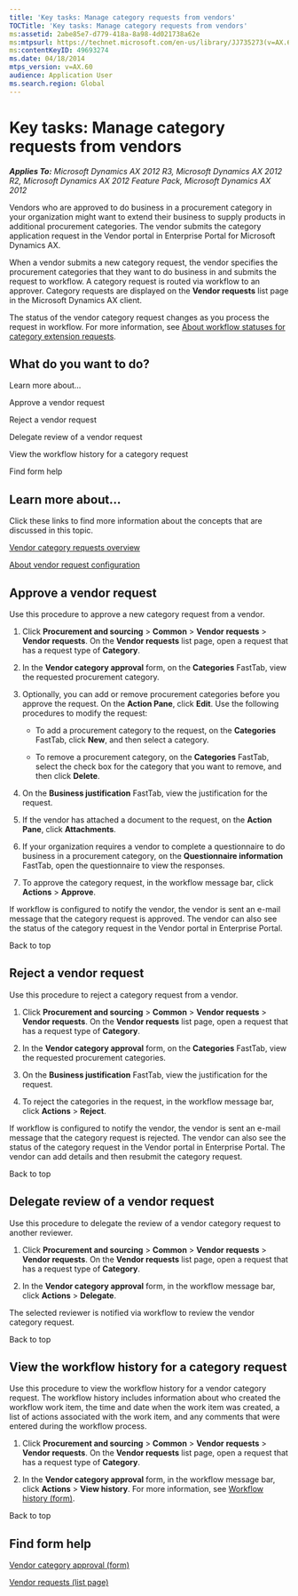 ```yaml
---
title: 'Key tasks: Manage category requests from vendors'
TOCTitle: 'Key tasks: Manage category requests from vendors'
ms:assetid: 2abe85e7-d779-418a-8a98-4d021738a62e
ms:mtpsurl: https://technet.microsoft.com/en-us/library/JJ735273(v=AX.60)
ms:contentKeyID: 49693274
ms.date: 04/18/2014
mtps_version: v=AX.60
audience: Application User
ms.search.region: Global
---
```


# Key tasks: Manage category requests from vendors 


_**Applies To:** Microsoft Dynamics AX 2012 R3, Microsoft Dynamics AX 2012 R2, Microsoft Dynamics AX 2012 Feature Pack, Microsoft Dynamics AX 2012_

Vendors who are approved to do business in a procurement category in your organization might want to extend their business to supply products in additional procurement categories. The vendor submits the category application request in the Vendor portal in Enterprise Portal for Microsoft Dynamics AX.

When a vendor submits a new category request, the vendor specifies the procurement categories that they want to do business in and submits the request to workflow. A category request is routed via workflow to an approver. Category requests are displayed on the **Vendor requests** list page in the Microsoft Dynamics AX client.

The status of the vendor category request changes as you process the request in workflow. For more information, see [About workflow statuses for category extension requests](about-workflow-statuses-for-category-extension-requests.md).

## What do you want to do?

Learn more about...

Approve a vendor request

Reject a vendor request

Delegate review of a vendor request

View the workflow history for a category request

Find form help

## Learn more about...

Click these links to find more information about the concepts that are discussed in this topic.

[Vendor category requests overview](vendor-category-requests-overview.md)

[About vendor request configuration](about-vendor-request-configuration.md)

## Approve a vendor request

Use this procedure to approve a new category request from a vendor.

1.  Click **Procurement and sourcing** \> **Common** \> **Vendor requests** \> **Vendor requests**. On the **Vendor requests** list page, open a request that has a request type of **Category**.

2.  In the **Vendor category approval** form, on the **Categories** FastTab, view the requested procurement category.

3.  Optionally, you can add or remove procurement categories before you approve the request. On the **Action Pane**, click **Edit**. Use the following procedures to modify the request:
    
      - To add a procurement category to the request, on the **Categories** FastTab, click **New**, and then select a category.
    
      - To remove a procurement category, on the **Categories** FastTab, select the check box for the category that you want to remove, and then click **Delete**.

4.  On the **Business justification** FastTab, view the justification for the request.

5.  If the vendor has attached a document to the request, on the **Action Pane**, click **Attachments**.

6.  If your organization requires a vendor to complete a questionnaire to do business in a procurement category, on the **Questionnaire information** FastTab, open the questionnaire to view the responses.

7.  To approve the category request, in the workflow message bar, click **Actions** \> **Approve**.

If workflow is configured to notify the vendor, the vendor is sent an e-mail message that the category request is approved. The vendor can also see the status of the category request in the Vendor portal in Enterprise Portal.

Back to top

## Reject a vendor request

Use this procedure to reject a category request from a vendor.

1.  Click **Procurement and sourcing** \> **Common** \> **Vendor requests** \> **Vendor requests**. On the **Vendor requests** list page, open a request that has a request type of **Category**.

2.  In the **Vendor category approval** form, on the **Categories** FastTab, view the requested procurement categories.

3.  On the **Business justification** FastTab, view the justification for the request.

4.  To reject the categories in the request, in the workflow message bar, click **Actions** \> **Reject**.

If workflow is configured to notify the vendor, the vendor is sent an e-mail message that the category request is rejected. The vendor can also see the status of the category request in the Vendor portal in Enterprise Portal. The vendor can add details and then resubmit the category request.

Back to top

## Delegate review of a vendor request

Use this procedure to delegate the review of a vendor category request to another reviewer.

1.  Click **Procurement and sourcing** \> **Common** \> **Vendor requests** \> **Vendor requests**. On the **Vendor requests** list page, open a request that has a request type of **Category**.

2.  In the **Vendor category approval** form, in the workflow message bar, click **Actions** \> **Delegate**.

The selected reviewer is notified via workflow to review the vendor category request.

Back to top

## View the workflow history for a category request

Use this procedure to view the workflow history for a vendor category request. The workflow history includes information about who created the workflow work item, the time and date when the work item was created, a list of actions associated with the work item, and any comments that were entered during the workflow process.

1.  Click **Procurement and sourcing** \> **Common** \> **Vendor requests** \> **Vendor requests**. On the **Vendor requests** list page, open a request that has a request type of **Category**.

2.  In the **Vendor category approval** form, in the workflow message bar, click **Actions** \> **View history**. For more information, see [Workflow history (form)](https://technet.microsoft.com/en-us/library/hh597256\(v=ax.60\)).

Back to top

## Find form help

[Vendor category approval (form)](https://technet.microsoft.com/en-us/library/hh227618\(v=ax.60\))

[Vendor requests (list page)](https://technet.microsoft.com/en-us/library/hh242710\(v=ax.60\))

  



